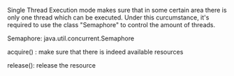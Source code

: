 Single Thread Execution mode makes sure that in some certain area there is only one thread which can be executed. 
Under this curcumstance, it's required to use the class "Semaphore" to control the amount of threads.

Semaphore: java.util.concurrent.Semaphore

acquire() : make sure that there is indeed available resources

release(): release the resource
